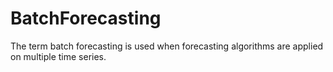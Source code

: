 # BatchForecasting

The term batch forecasting is used when forecasting algorithms are applied on multiple time series.
